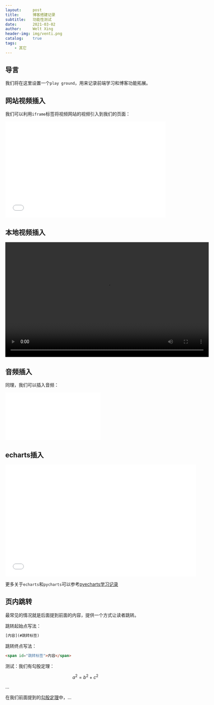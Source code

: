 ```yaml
---
layout:     post
title:      博客搭建记录
subtitle:   功能性测试
date:       2021-03-02
author:     Welt Xing
header-img: img/venti.png
catalog:    true
tags:
    - 其它
---
```


## 导言

我们将在这里设置一个`play ground`，用来记录前端学习和博客功能拓展。

## 网站视频插入

我们可以利用`iframe`标签将视频网站的视频引入到我们的页面：

<div style="position: relative; padding: 30% 45%;">
    <iframe style="position: absolute; width: 100%; height: 100%; left: 0; top: 0;" 
        src="//player.bilibili.com/player.html?aid=712909579&bvid=BV1hD4y1X7Rm&cid=260231284&page=1" 
        scrolling="no" 
        border="0" 
        frameborder="no" 
        framespacing="0" 
        allowfullscreen="true">
    </iframe>
</div>

## 本地视频插入

<video width="640" height="360" controls="controls">
  <source src="/file/lab3.mp4" type="video/mp4" />
</video>

## 音频插入

同理，我们可以插入音频：

<iframe src="/file/陈致逸,HOYO-MiX - Letter From Ajax 埃阿斯的回信.mp3" 
        frameborder="no">
</iframe>

## echarts插入

<div>
    <iframe src="/file/render.html" 
        scrolling="no" 
        allowfullscreen="true" 
        width="600" 
        height="350" 
        frameborder="no">
    </iframe>
</div>

更多关于`echarts`和`pycharts`可以参考[pyecharts学习记录](https://welts.xyz/2021/03/03/pyecharts-learn/)

## 页内跳转

最常见的情况就是后面提到前面的内容，提供一个方式让读者跳转。

跳转起始点写法：

```html
[内容](#跳转标签)
```

跳转终点写法：

```html
<span id="跳转标签">内容</span>
```

测试：我们有<span id="label">勾股定理</span>：

$$
a^2=b^2+c^2
$$

...

在我们前面提到的[勾股定理](#label)中，...
